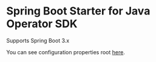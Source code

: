 # Spring Boot Starter for Java Operator SDK

Supports Spring Boot 3.x

You can see configuration properties root [here](https://github.com/java-operator-sdk/operator-framework-spring-boot-starter/blob/c471d9bb0917047afae83f68146d521d5202145d/starter/src/main/java/io/javaoperatorsdk/operator/springboot/starter/OperatorConfigurationProperties.java). 
